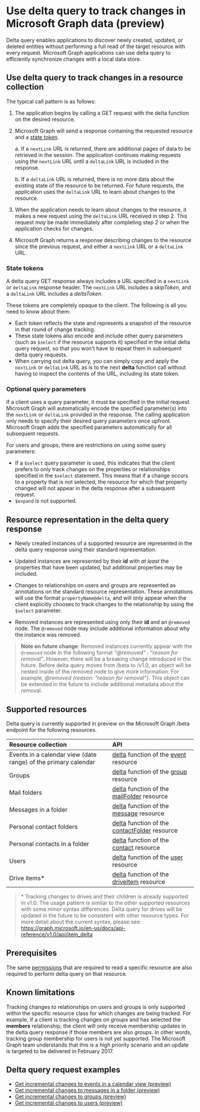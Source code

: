 #  Use delta query to track changes in Microsoft Graph data (preview)

Delta query enables applications to discover newly created, updated, or deleted entities without performing a full read of the target resource with every request. Microsoft Graph applications can use delta query to efficiently synchronize changes with a local data store.

## Use delta query to track changes in a resource collection

The typical call pattern is as follows:

1.  The application begins by calling a GET request with the delta function on the desired resource.
2.  Microsoft Graph will send a response containing the requested resource and a [state token](#state-tokens).

     a.  If a `nextLink` URL is returned, there are additional pages of data to be retrieved in the session. The application continues making requests using the `nextLink` URL until a `deltaLink` URL is included in the response.

     b.  If a `deltaLink` URL is returned, there is no more data about the existing state of the resource to be returned. For future requests, the application uses the `deltaLink` URL to learn about changes to the resource.
     
3.  When the application needs to learn about changes to the resource, it makes a new request using the `deltaLink` URL received in step 2. This request *may* be made immediately after completing step 2 or when the application checks for changes.
4.  Microsoft Graph returns a response describing changes to the resource since the previous request, and either a `nextLink` URL or a `deltaLink` URL.

### State tokens

A delta query GET response always includes a URL specified in a `nextLink` or `deltaLink` response header. 
The `nextLink` URL includes a _skipToken_, and a `deltaLink` URL includes a _deltaToken_. 

These tokens are completely opaque to the client. The following is all you need to know about them:

- Each token reflects the state and represents a snapshot of the resource in that round of change tracking. 
- These state tokens also encode and include other query parameters (such as `$select` if the resource supports it) 
specified in the initial delta query request, so that you won't have to repeat them in subsequent delta query requests.
- When carrying out delta query, you can simply copy and apply the `nextLink` or `deltaLink` URL as is to the next **delta** function call 
without having to inspect the contents of the URL, including its state token.


### Optional query parameters

If a client uses a query parameter, it must be specified in the initial request. Microsoft Graph will automatically encode the specified parameter(s) into the `nextLink` or `deltaLink` provided in the response. 
The calling application only needs to specify their desired query parameters once upfront. Microsoft Graph adds the specified parameters automatically for all subsequent requests.

For users and groups, there are restrictions on using some query parameters:

-   If a `$select` query parameter is used, this indicates that the client prefers to only track changes on the properties or relationships specified in the `$select` statement. 
This means that if a change occurs to a property that is not selected, the resource for which that property changed will not appear in the delta response after a subsequent request.
-   `$expand` is not supported.

## Resource representation in the delta query response

-   Newly created instances of a supported resource are represented in the delta query response using their standard representation.

-   Updated instances are represented by their **id** with *at least* the properties that have been updated, but additional properties may be included.

-   Changes to relationships on users and groups are represented as annotations on the standard resource representation. These annotations will use the format `propertyName@delta`, 
and will only appear when the client explicitly chooses to track changes to the relationship by using the `$select` parameter.

-   Removed instances are represented using only their **id** and an `@removed` node. The `@removed` node may include additional information about why the instance was removed.

> **Note on future change**: Removed instances currently appear with the `@removed` node in the following format *“@removed” : “reason for removal”*. However, there will be a breaking change introduced in the future. Before delta query moves from /beta to /v1.0, an object will be nested inside of the removed node to give more information. For example, *@removed {reason: “reason for removal”}*. This object can be extended in the future to include additional metadata about the removal.

## Supported resources

Delta query is currently supported in preview on the Microsoft Graph /beta endpoint for the following resources.

| **Resource collection** | **API** |
|:------ | :------ |
| Events in a calendar view (date range) of the primary calendar | [delta](../api-reference/beta/api/event_delta.md) function of the [event](../api-reference/beta/resources/event.md) resource |
| Groups | [delta](../api-reference/beta/api/group_delta.md) function of the [group](../api-reference/beta/resources/group.md) resource |
| Mail folders | [delta](../api-reference/beta/api/mailfolder_delta.md) function of the [mailFolder](../api-reference/beta/resources/mailFolder.md) resource |
| Messages in a folder | [delta](../api-reference/beta/api/message_delta.md) function of the [message](../api-reference/beta/resources/message.md) resource | 
| Personal contact folders | [delta](../api-reference/beta/api/contactfolder_delta.md) function of the [contactFolder](../api-reference/beta/resources/contactfolder.md) resource |
| Personal contacts in a folder | [delta](../api-reference/beta/api/contact_delta.md) function of the [contact](../api-reference/beta/resources/contact.md) resource |
| Users | [delta](../api-reference/beta/api/user_delta.md) function of the [user](../api-reference/beta/resources/user.md) resource | 
| Drive items\* | [delta](../api-reference/beta/api/item_delta.md) function of the [driveItem](../api-reference/beta/resources/driveItem.md) resource |


> \* Tracking changes to drives and their children is already supported in v1.0. The usage pattern is similar to the other supported resources with some minor syntax differences. Delta query for drives will be updated in the future to be consistent with other resource types. For more detail about the current syntax, please see:
<https://graph.microsoft.io/en-us/docs/api-reference/v1.0/api/item_delta>

## Prerequisites

The same [permissions](../authorization/permission_scopes.md) that are required to read a specific resource are also required to perform delta query on that resource.

## Known limitations

Tracking changes to relationships on users and groups is only supported within the specific resource class for which changes are being tracked. For example, if a client is tracking changes on *groups* 
and has selected the **members** relationship, the client will only receive membership updates in the delta query response if those members are also *groups*. 
In other words, tracking group membership for users is not yet supported. The Microsoft Graph team understands that this is a high priority scenario and an update is targeted to be delivered in February 2017.

## Delta query request examples 

- [Get incremental changes to events in a calendar view (preview)](../Concepts/delta_query_events.md)
- [Get incremental changes to messages in a folder (preview)](./delta_query_messages.md)
- [Get incremental changes to groups (preview)](./delta_query_groups.md)
- [Get incremental changes to users (preview)](./delta_query_users.md)
